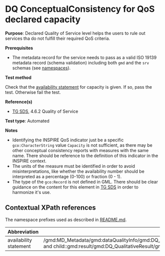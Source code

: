# DQ ConceptualConsistency for QoS declared capacity

**Purpose**: Declared Quality of Service level helps the users to rule out services tha do not fulfill their required QoS criteria.

**Prerequisites**

* The metadata record for the service needs to pass as a valid ISO 19139 metadata record (schema validation) including both ```gmd``` and the ```srv``` schemas (see [namespaces](README.md#namespaces)).

**Test method**

Check that the [availability statement](#availability_statement) for capacity is given. If so, pass the test. Otherwise fail the test.

**Reference(s)**

* [TG SDS](README.md#ref_TG_SDS), 4.6.2 Quality of Service

**Test type**: Automated

**Notes**

* Identifying the INSPIRE QoS indicator just be a specific ```gco:CharacterString``` value ```Capacity``` is not sufficient, as there may be other conceptual consistency reports with measures with the same name. There should be reference to the definition of this indicator in the INSPIRE context.
* The units of the measure must be identified in order to avoid misinterpretations, like whether the availability number should be interpreted as a percentage (0-100) or fraction (0 - 1).
* The type of the ```gco:Record``` is not defined in GML. There should be clear guidance on the content for this element in [TG SDS](README.md#ref_TG_SDS) in order to harmonize it's use.

## Contextual XPath references

The namespace prefixes used as described in [README.md](README.md#namespaces).

Abbreviation                                               |  XPath expression
---------------------------------------------------------- | -------------------------------------------------------------------------
availability statement <a name="availability_statement"></a> | /gmd:MD_Metadata/gmd:dataQualityInfo/gmd:DQ_DataQuality/gmd:report/gmd:DQ_ConceptualConsistency[child::gmd:nameOfMeasure/gco:CharacterString='Capacity' and child::gmd:result/gmd:DQ_QualitativeResult/gmd:value/gco:Record]
